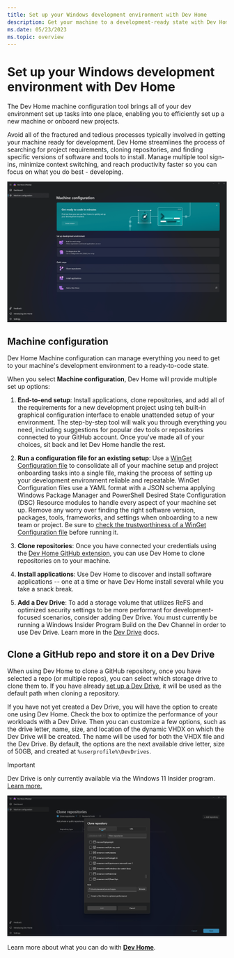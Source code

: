 ```yaml
---
title: Set up your Windows development environment with Dev Home
description: Get your machine to a development-ready state with Dev Home's integrated setup tool whether you prefer using the step-by-step graphical interface to walk through the setup process or using a WinGet Configuration file with pre-defined setup requirements.
ms.date: 05/23/2023
ms.topic: overview
---
```


# Set up your Windows development environment with Dev Home

The Dev Home machine configuration tool brings all of your dev environment set up tasks into one place, enabling you to efficiently set up a new machine or onboard new projects.

Avoid all of the fractured and tedious processes typically involved in getting your machine ready for development. Dev Home streamlines the process of searching for project requirements, cloning repositories, and finding specific versions of software and tools to install. Manage multiple tool sign-ins, minimize context switching, and reach productivity faster so you can focus on what you do best - developing.

![Screenshot of the Dev Home Machine configuration tool.](../images/devhome-machine-config.png)

## Machine configuration

Dev Home Machine configuration can manage everything you need to get to your machine's development environment to a ready-to-code state.

When you select **Machine configuration**, Dev Home will provide multiple set up options:

1. **End-to-end setup**: Install applications, clone repositories, and add all of the requirements for a new development project using teh built-in graphical configuration interface to enable unattended setup of your environment. The step-by-step tool will walk you through everything you need, including suggestions for popular dev tools or repositories connected to your GitHub account. Once you've made all of your choices, sit back and let Dev Home handle the rest.

2. **Run a configuration file for an existing setup**: Use a [WinGet Configuration file](../package-manager/configuration/index.md) to consolidate all of your machine setup and project onboarding tasks into a single file, making the process of setting up your development environment reliable and repeatable. WinGet Configuration files use a YAML format with a JSON schema applying Windows Package Manager and PowerShell Desired State Configuration (DSC) Resource modules to handle every aspect of your machine set up. Remove any worry over finding the right software version, packages, tools, frameworks, and settings when onboarding to a new team or project. Be sure to [check the trustworthiness of a WinGet Configuration file](../package-manager/configuration/check.md) before running it.

3. **Clone repositories**: Once you have connected your credentials using the [Dev Home GitHub extension](extensions.md#dev-home-github-extension), you can use Dev Home to clone repositories on to your machine.

4. **Install applications**: Use Dev Home to discover and install software applications -- one at a time or have Dev Home install several while you take a snack break.

5. **Add a Dev Drive**: To add a storage volume that utilizes ReFS and optimized security settings to be more performant for development-focused scenarios, consider adding Dev Drive. You must currently be running a Windows Insider Program Build on the Dev Channel in order to use Dev Drive. Learn more in the [Dev Drive](../dev-drive/index.md) docs.

## Clone a GitHub repo and store it on a Dev Drive

When using Dev Home to clone a GitHub repository, once you have selected a repo (or multiple repos), you can select which storage drive to clone them to. If you have already [set up a Dev Drive](../dev-drive/index.md#how-to-set-up-a-dev-drive), it will be used as the default path when cloning a repository.

If you have not yet created a Dev Drive, you will have the option to create one using Dev Home. Check the box to optimize the performance of your workloads with a Dev Drive. Then you can customize a few options, such as the drive letter, name, size, and location of the dynamic VHDX on which the Dev Drive will be created. The name will be used for both the VHDX file and the Dev Drive. By default, the options are the next available drive letter, size of 50GB, and created at `%userprofile%\DevDrives`.  

> [!IMPORTANT]
> Dev Drive is only currently available via the Windows 11 Insider program. [Learn more.](../dev-drive/index.md)

![Screenshot of Dev Home Machine configuration being used to clone a repository.](../images/devhome-github-setup.png)

Learn more about what you can do with **[Dev Home](./index.md)**.
